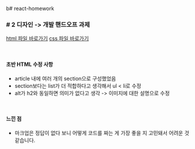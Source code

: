 b# react-homework

### # 2 디자인 -> 개발 핸드오프 과제

[html 파일 바로가기](/src/index.html)
[css 파일 바로가기](/src/style/style.css)

</br>

#### 초반 HTML 수정 사항

- article 내에 여러 개의 section으로 구성했었음
- section보다는 list가 더 적합하다고 생각해서 ul < li로 수정
- alt가 h2와 동일하면 의미가 없다고 생각 -> 이미지에 대한 설명으로 수정

</br>

#### 느낀 점

- 마크업은 정답이 없다 보니 어떻게 코드를 짜는 게 가장 좋을 지 고민돼서 어려운 것 같습니다.
